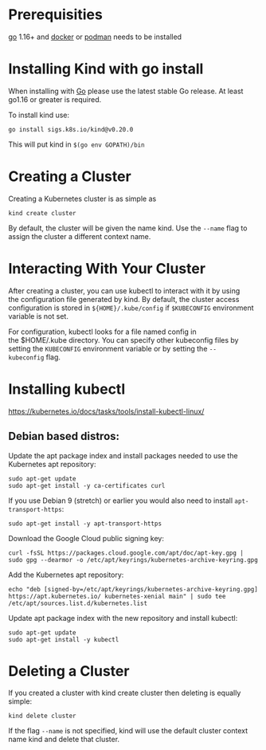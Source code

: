 # Prerequisities
[go](https://golang.org/) 1.16+ and [docker](https://www.docker.com/) or [podman](https://podman.io/) needs to be installed

# Installing Kind with go install
When installing with [Go](https://golang.org/) please use the latest stable Go release. At least go1.16 or greater is required.

To install kind use: 
```
go install sigs.k8s.io/kind@v0.20.0
```

This will put kind in `$(go env GOPATH)/bin`

# Creating a Cluster
Creating a Kubernetes cluster is as simple as 
```
kind create cluster
```
By default, the cluster will be given the name kind. Use the `--name` flag to assign the cluster a different context name.

# Interacting With Your Cluster
After creating a cluster, you can use kubectl to interact with it by using the configuration file generated by kind. By default, the cluster access configuration is stored in `${HOME}/.kube/config` if `$KUBECONFIG` environment variable is not set.

For configuration, kubectl looks for a file named config in the $HOME/.kube directory. You can specify other kubeconfig files by setting the `KUBECONFIG` environment variable or by setting the `--kubeconfig` flag.

# Installing kubectl
https://kubernetes.io/docs/tasks/tools/install-kubectl-linux/

## Debian based distros:
Update the apt package index and install packages needed to use the Kubernetes apt repository:
```
sudo apt-get update
sudo apt-get install -y ca-certificates curl
```
If you use Debian 9 (stretch) or earlier you would also need to install `apt-transport-https`:
```
sudo apt-get install -y apt-transport-https
```
Download the Google Cloud public signing key:
```
curl -fsSL https://packages.cloud.google.com/apt/doc/apt-key.gpg | sudo gpg --dearmor -o /etc/apt/keyrings/kubernetes-archive-keyring.gpg
```

Add the Kubernetes apt repository:
```
echo "deb [signed-by=/etc/apt/keyrings/kubernetes-archive-keyring.gpg] https://apt.kubernetes.io/ kubernetes-xenial main" | sudo tee /etc/apt/sources.list.d/kubernetes.list
```

Update apt package index with the new repository and install kubectl:
```
sudo apt-get update
sudo apt-get install -y kubectl
```

# Deleting a Cluster
If you created a cluster with kind create cluster then deleting is equally simple:
```
kind delete cluster
```
If the flag `--name` is not specified, kind will use the default cluster context name kind and delete that cluster.